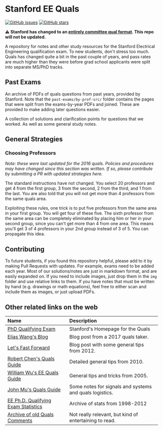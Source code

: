 # Stanford EE Quals

<!--- Saving the space below for any badges: -->

[![GitHub issues](https://img.shields.io/github/issues/lukehsiao/ee_quals.svg)](https://github.com/lukehsiao/ee_quals/issues)
[![GitHub stars](https://img.shields.io/github/stars/lukehsiao/ee_quals.svg)](https://github.com/lukehsiao/ee_quals/stargazers)

<!--- End space for badges. -->

**:warning: Stanford has changed to an [entirely committee qual format](https://ee.stanford.edu/academics/graduate-degree-progress/quals). This repo will not be updated.**

A repository for notes and other study resources for the Stanford Electrical
Engineering qualification exam. To new students, don't stress too much. Quals has changed quite a bit in the past couple of years, and pass rates are much higher than they were before grad school applicants were split into separate MS/PhD tracks.

## Past Exams

An archive of PDFs of quals questions from past years, provided by Stanford.
Note that the `past-exams/by-prof-src/` folder contains the pages that were split from
the exams-by-year PDFs and joined. These are provided to make adding later
questions easier.

A collection of solutions and clarification points for questions that we worked. As well as some general study notes.

## General Strategies

### Choosing Professors

_Note: these were last updated for the 2016 quals. Policies and procedures may have changed since this section was written. If so, please contribute by submitting a PR with updated strategies here._

The standard instructions have not changed. You select 20 professors and get 4 from the first group, 3 from the second, 2 from the third, and 1 from the last. You are also told that you will not get more than 4 professors from the same quals area.

Exploiting these rules, one trick is to put five professors from the same area in your first group. You will get four of these five. The sixth professor from the same area can be completely eliminated by placing him or her in your second group, since you can't get more than 4 from one area. This means you'll get 3 of 4 professors in your 2nd group instead of 3 of 5. You can propagate this idea.

## Contributing

To future students, if you found this repository helpful, please add to it by making Pull Requests with updates.
For example, exams need to be added each year.
Most of our solutions/notes are just in markdown format, and are easily expanded on.
If you need to include images, just drop them in the `img` folder and use relative links to them.
If you have notes that must be written by hand (e.g. drawings or math equations), feel free to either scan and include them as images, or just upload PDFs.

## Other related links on the web

| Name                                                                                                                    | Description                                             |
| :---------------------------------------------------------------------------------------------------------------------- | :------------------------------------------------------ |
| [PhD Qualifying Exam](http://ee.stanford.edu/academics/graduate-degree-progress/quals)                                  | Stanford's Homepage for the Quals                       |
| [Elias Wang's Blog](http://web.stanford.edu/~eliwang/ee-quals.html)                                                     | Blog post from a 2017 quals taker.                      |
| [Let's Fast Forward](http://letsfastforward.blogspot.com/2012/03/stanford-quals.html)                                   | Blog post with some general tips from 2012.             |
| [Robert Chen's Quals Guide](https://sites.google.com/site/stanfordrobochen/quals)                                       | Detailed general tips from 2010.                        |
| [William Wu's EE Quals Guide](https://www.ocf.berkeley.edu/~wwu/quals/advice.shtml)                                     | General tips and tricks from 2005.                      |
| [John Mu's Quals Guide](http://umnhoj.com/quals_guide/)                                                                 | Some notes for signals and systems and quals logistics. |
| [EE Ph.D. Qualifying Exam Statistics](http://web.archive.org/web/20130704041620/http://ee.stanford.edu/phd/quals/stats) | Archive of stats from 1998-2012                         |
| [Archive of old Quals Comments](http://www.awadallah.com/QualComments.txt)                                              | Not really relevant, but kind of entertaining to read.  |

